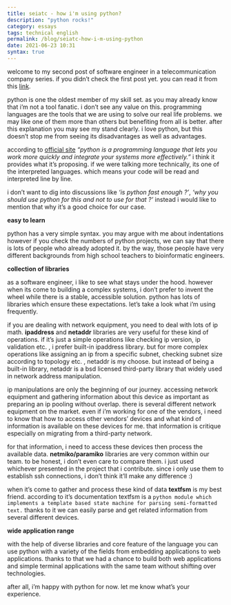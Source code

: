 ```yaml
---
title: seiatc - how i'm using python?
description: "python rocks!" 
category: essays
tags: technical english
permalink: /blog/seiatc-how-i-m-using-python
date: 2021-06-23 10:31
syntax: true
---
```

welcome to my second post of software engineer in a telecommunication company series. if you didn’t check the first post yet. you can read it from this [link](/blog/software-engineer-in-a-telecommunication-company/).

python is one the oldest member of my skill set. as you may already know that i’m not a tool fanatic. i don’t see any value on this. programming languages are the tools that we are using to solve our real life problems. we may like one of them more than others but benefiting from all is better. after this explanation you may see my stand clearly. i love python, but this doesn’t stop me from seeing its disadvantages as well as advantages.

according to [official site](https://www.python.org/about/) _“python is a programming language that lets you work more quickly and integrate your systems more effectively.”_ i think it provides what it’s proposing. if we were talking more technically, its one of the interpreted languages. which means your code will be read and interpreted line by line.

i don’t want to dig into discussions like _‘is python fast enough ?’_, _‘why you should use python for this and not to use for that ?’_ instead i would like to mention that why it’s a good choice for our case.

<strong>easy to learn</strong>

python has a very simple syntax. you may argue with me about indentations however if you check the numbers of python projects, we can say that there is lots of people who already adopted it. by the way, those people have very different backgrounds from high school teachers to bioinformatic engineers.

<strong>collection of libraries</strong>

as a software engineer, i like to see what stays under the hood. however when its come to building a complex systems, i don’t prefer to invent the wheel while there is a stable, accessible solution. python has lots of libraries which ensure these expectations. let’s take a look what i’m using frequently.

if you are dealing with network equipment, you need to deal with lots of ip math. **ipaddress** and **netaddr** libraries are very useful for these kind of operations. if it’s just a simple operations like checking ip version, ip validation etc. , i prefer built-in ipaddress library. but for more complex operations like assigning an ip from a specific subnet, checking subnet size according to topology etc. , netaddr is my choose. but instead of being a built-in library, netaddr is a bsd licensed third-party library that widely used in network address manipulation.

ip manipulations are only the beginning of our journey. accessing network equipment and gathering information about this device as important as preparing an ip pooling without overlap. there is several different network equipment on the market. even if i’m working for one of the vendors, i need to know that how to access other vendors’ devices and what kind of information is available on these devices for me. that information is critique especially on migrating from a third-party network.

for that information, i need to access these devices then process the available data. **netmiko/paramiko** libraries are very common within our team. to be honest, i don’t even care to compare them. i just used whichever presented in the project that i contribute. since i only use them to establish ssh connections, i don’t think it’ll make any difference :)

when it’s come to gather and process these kind of data **textfsm** is my best friend. according to it’s documentation textfsm is a `python module which implements a template based state machine for parsing semi-formatted text.` thanks to it we can easily parse and get related information from several different devices.

<strong>wide application range</strong>

with the help of diverse libraries and core feature of the language you can use python with a variety of the fields from embedding applications to web applications. thanks to that we had a chance to build both web applications and simple terminal applications with the same team without shifting over technologies.

after all, i’m happy with python for now. let me know what’s your experience.